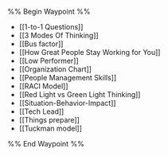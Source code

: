 %% Begin Waypoint %%
- [[1-to-1 Questions]]
- [[3 Modes Of Thinking]]
- [[Bus factor]]
- [[How Great People Stay Working for You]]
- [[Low Performer]]
- [[Organization Chart]]
- [[People Management Skills]]
- [[RACI Model]]
- [[Red Light vs Green Light Thinking]]
- [[Situation-Behavior-Impact]]
- [[Tech Lead]]
- [[Things prepare]]
- [[Tuckman model]]

%% End Waypoint %%

